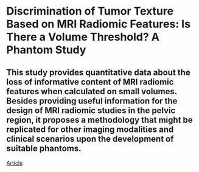 # Discrimination of Tumor Texture Based on MRI Radiomic Features: Is There a Volume Threshold? A Phantom Study

## This study provides quantitative data about the loss of informative content of MRI radiomic features when calculated on small volumes. Besides providing useful information for the design of MRI radiomic studies in the pelvic region, it proposes a methodology that might be replicated for other imaging modalities and clinical scenarios upon the development of suitable phantoms.

[Article](https://www.mdpi.com/2076-3417/12/11/5465/htm)
